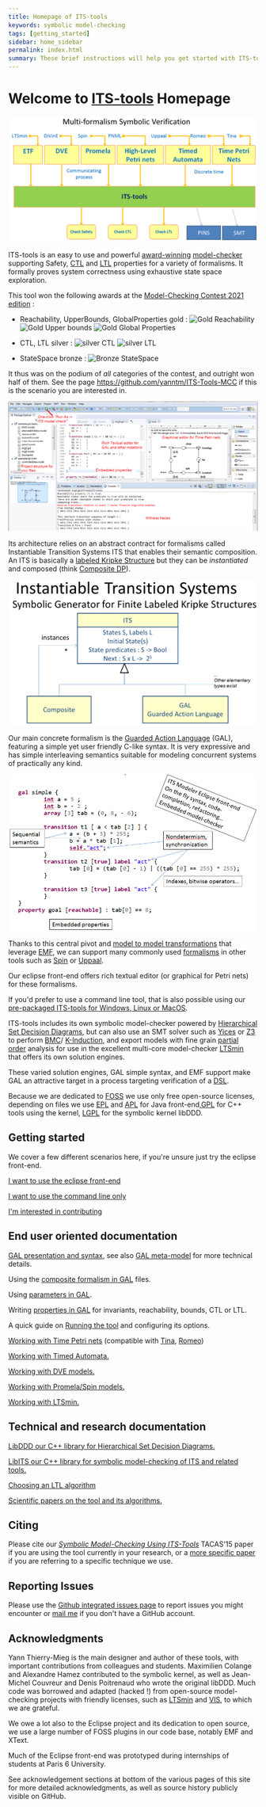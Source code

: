 ```yaml
---
title: Homepage of ITS-tools
keywords: symbolic model-checking
tags: [getting_started]
sidebar: home_sidebar
permalink: index.html
summary: These brief instructions will help you get started with ITS-tools. The other topics in this help provide additional information use sidebars to navigate.
---
```


# Welcome to [ITS-tools](itstools.md) Homepage

![ITS pivot](images/pivot.png)

ITS-tools is an easy to use and powerful [award-winning](http://mcc.lip6.fr/results.php) [model-checker](https://en.wikipedia.org/wiki/Model_checking) supporting Safety, 
[CTL](https://en.wikipedia.org/wiki/Computation_tree_logic) and [LTL](https://en.wikipedia.org/wiki/Linear_temporal_logic) 
properties for a variety of formalisms. It formally proves system correctness using exhaustive state space exploration.

This tool  won the following awards at the [Model-Checking Contest 2021 edition](https://mcc.lip6.fr/2021/) :

 * Reachability, UpperBounds, GlobalProperties gold : 
 <img src="http://mcc.lip6.fr/certificates/2021/gold-Reachability-2021.png" alt="Gold Reachability" width="30px" height="30px">  <img src="http://mcc.lip6.fr/certificates/2021/gold-UpperBounds-2021.png" alt="Gold Upper bounds" width="30px" height="30px"> <img src="http://mcc.lip6.fr/certificates/2021/gold-GlobalProperties-2021.png" alt="Gold Global Properties" width="30px" height="30px">
 
 * CTL, LTL silver :  <img src="http://mcc.lip6.fr/certificates/2021/silver-CTL-2021.png" alt="silver CTL" width="30px" height="30px"> <img src="http://mcc.lip6.fr/certificates/2021/silver-LTL-2021.png" alt="silver LTL" width="30px" height="30px">
 
 * StateSpace bronze : <img src="http://mcc.lip6.fr/certificates/2021/bronze-StateSpace-2021.png" alt="Bronze StateSpace" width="30px" height="30px">

It thus was on the podium of *all* categories of the contest, and outright won half of them. See the page https://github.com/yanntm/ITS-Tools-MCC if this is the scenario you are interested in.

![Screenshot : eclipse](images/screenMain.png)

Its architecture relies on an abstract contract for formalisms called Instantiable Transition Systems ITS that enables their semantic composition. An ITS is basically a [labeled Kripke Structure](https://en.wikipedia.org/wiki/Kripke_structure) but they can be _instantiated_ and composed (think [Composite DP](https://en.wikipedia.org/wiki/Composite_pattern)).

![composite DP](images/dpcomp.png)

Our main concrete formalism is the [Guarded Action Language](gal.md) (GAL), featuring a simple yet user friendly C-like syntax.
It is very expressive and has simple interleaving semantics suitable for modeling concurrent systems of practically any kind.

![a simple gal example](images/simplegal.png)

Thanks to this central pivot and [model to model transformations](https://en.wikipedia.org/wiki/Model_transformation) that leverage [EMF](https://www.eclipse.org/modeling/emf/), we can support many commonly used [formalisms](formalisms.md) in other tools such as [Spin](http://spinroot.com) or [Uppaal](http://www.uppaal.org/). 

Our eclipse front-end offers rich textual editor (or graphical for Petri nets) for these formalisms.

If you'd prefer to use a command line tool, that is also possible using our
[pre-packaged ITS-tools for Windows, Linux or MacOS](https://yanntm.github.io/ITS-commandline/index.html).   

ITS-tools includes its own symbolic model-checker powered by [Hierarchical Set Decision Diagrams](libddd.md), 
but can also use an SMT solver such as [Yices](http://yices.csl.sri.com/) or [Z3](https://github.com/Z3Prover/z3) to perform 
[BMC](https://www.google.com/search?q=An+Analysis+of+SAT-based+Model+Checking+Techniques+in+an+industrial)/
[K-Induction](https://www.google.com/search?q=Checking+safety+properties+using+induction+and+a+SAT-solver), and export models with fine grain [partial order](https://en.wikipedia.org/wiki/Partial_order_reduction) analysis for use in the excellent multi-core  model-checker [LTSmin](http://fmt.cs.utwente.nl/tools/ltsmin/) that offers its own solution engines.

These varied solution engines, GAL simple syntax, and EMF support make GAL an attractive target in a process targeting verification of a [DSL](https://en.wikipedia.org/wiki/Domain-specific_language). 

Because we are dedicated to [FOSS](https://www.gnu.org/philosophy/open-source-misses-the-point.en.html) we use only free open-source  licenses, 
depending on files we use [EPL](https://www.eclipse.org/legal/epl-v10.html) and [APL](https://www.apache.org/licenses/LICENSE-2.0) for Java front-end,[GPL](https://www.gnu.org/licenses/gpl-3.0.en.html) for C++ tools using the kernel, [LGPL](https://www.gnu.org/licenses/lgpl-3.0.en.html) for the symbolic kernel libDDD.


## Getting started 

We cover a few different scenarios here, if you're unsure just try the eclipse front-end.

[I want to use the eclipse front-end](eclipsestart.md)

[I want to use the command line only](itscl.md)

[I'm interested in contributing](repository.md)

## End user oriented documentation

[GAL presentation and syntax](gal.md), see also [GAL meta-model](galmm.md) for more technical details.

Using the [composite formalism in GAL](cgal.md) files.

Using [parameters in GAL](pgal.md).

Writing [properties in GAL](properties.md) for invariants, reachability, bounds, CTL or LTL.

A quick guide on [Running the tool](running.md) and configuring its options.

[Working with Time Petri nets](tpn.md) (compatible with [Tina](http://projects.laas.fr/tina/), [Romeo](http://romeo.rts-software.org/))

[Working with Timed Automata.](ta.md)

[Working with DVE models.](dve.md)

[Working with Promela/Spin models.](promela.md)

[Working with LTSmin.](ltsmin.md)

## Technical and research documentation

[LibDDD our C++ library for Hierarchical Set Decision Diagrams.](libddd.md)

[LibITS our C++ library for symbolic model-checking of ITS and related tools.](libits.md)

[Choosing an LTL algorithm](ltl_bench.md)

[Scientific papers on the tool and its algorithms.](bib.md)

## Citing

Please cite our [_Symbolic Model-Checking Using ITS-Tools_](https://link.springer.com/chapter/10.1007/978-3-662-46681-0_20) TACAS'15 paper if you are using the tool currently in your research, or a [more specific paper](bib.md) if you are referring to a specific technique we use. 

## Reporting Issues

Please use the [Github integrated issues page](https://github.com/lip6/ITSTools/issues) to report issues you might encounter or [mail me](yann.thierry-mieg@lip6.fr) if you don't have a GitHub account.

## Acknowledgments

Yann Thierry-Mieg is the main designer and author of these tools, with important contributions from colleagues and students. 
Maximilien Colange and Alexandre Hamez contributed to the symbolic kernel, as well as Jean-Michel Couvreur and Denis Poitrenaud who wrote the original libDDD. 
Much code was borrowed and adapted (hacked !) from open-source model-checking projects with friendly licenses, such as
 [LTSmin](http://fmt.cs.utwente.nl/tools/ltsmin/) and [VIS](http://vlsi.colorado.edu/~vis/), to which we are grateful.

We owe a lot also to the Eclipse project and its dedication to open source, we use a large number of FOSS plugins in our code base, notably EMF and XText.  

Much of the Eclipse front-end was prototyped during internships of students at Paris 6 University.

See acknowledgement sections at bottom of the various pages of this site for more detailed acknowledgments, as well as source history publicly visible on GitHub. 

